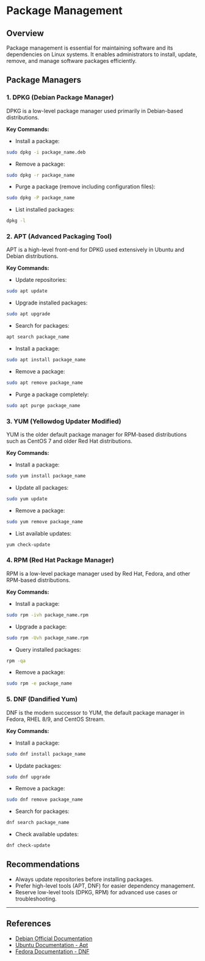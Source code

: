 # Package Management

## Overview
Package management is essential for maintaining software and its dependencies on Linux systems. It enables administrators to install, update, remove, and manage software packages efficiently.

## Package Managers

### 1. DPKG (Debian Package Manager)
DPKG is a low-level package manager used primarily in Debian-based distributions.

**Key Commands:**

- Install a package:
```bash
sudo dpkg -i package_name.deb
```
- Remove a package:
```bash
sudo dpkg -r package_name
```
- Purge a package (remove including configuration files):
```bash
sudo dpkg -P package_name
```
- List installed packages:
```bash
dpkg -l
```

### 2. APT (Advanced Packaging Tool)
APT is a high-level front-end for DPKG used extensively in Ubuntu and Debian distributions.

**Key Commands:**

- Update repositories:
```bash
sudo apt update
```
- Upgrade installed packages:
```bash
sudo apt upgrade
```
- Search for packages:
```bash
apt search package_name
```
- Install a package:
```bash
sudo apt install package_name
```
- Remove a package:
```bash
sudo apt remove package_name
```
- Purge a package completely:
```bash
sudo apt purge package_name
```

### 3. YUM (Yellowdog Updater Modified)
YUM is the older default package manager for RPM-based distributions such as CentOS 7 and older Red Hat distributions.

**Key Commands:**

- Install a package:
```bash
sudo yum install package_name
```
- Update all packages:
```bash
sudo yum update
```
- Remove a package:
```bash
sudo yum remove package_name
```
- List available updates:
```bash
yum check-update
```

### 4. RPM (Red Hat Package Manager)
RPM is a low-level package manager used by Red Hat, Fedora, and other RPM-based distributions.

**Key Commands:**

- Install a package:
```bash
sudo rpm -ivh package_name.rpm
```
- Upgrade a package:
```bash
sudo rpm -Uvh package_name.rpm
```
- Query installed packages:
```bash
rpm -qa
```
- Remove a package:
```bash
sudo rpm -e package_name
```

### 5. DNF (Dandified Yum)
DNF is the modern successor to YUM, the default package manager in Fedora, RHEL 8/9, and CentOS Stream.

**Key Commands:**

- Install a package:
```bash
sudo dnf install package_name
```
- Update packages:
```bash
sudo dnf upgrade
```
- Remove a package:
```bash
sudo dnf remove package_name
```
- Search for packages:
```bash
dnf search package_name
```
- Check available updates:
```bash
dnf check-update
```

## Recommendations

- Always update repositories before installing packages.
- Prefer high-level tools (APT, DNF) for easier dependency management.
- Reserve low-level tools (DPKG, RPM) for advanced use cases or troubleshooting.

---

## References
- [Debian Official Documentation](https://www.debian.org/doc/)
- [Ubuntu Documentation - Apt](https://help.ubuntu.com/lts/serverguide/apt.html)
- [Fedora Documentation - DNF](https://docs.fedoraproject.org/en-US/dnf/)

